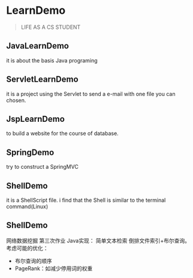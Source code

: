 # LearnDemo
>LIFE AS A CS STUDENT


## JavaLearnDemo
it is about the basis Java programing

## ServletLearnDemo
it is a project using the Servlet to send a e-mail with one file you can chosen.

## JspLearnDemo
to build a website for the course of database.

## SpringDemo
try to construct a SpringMVC

## ShellDemo
it is a ShellScript file. i find that the Shell is similar to the terminal command(Linux)

## ShellDemo
网络数据挖掘 第三次作业 Java实现： 简单文本检索 倒排文件索引+布尔查询。考虑可能的优化：

* 布尔查询的顺序
* PageRank：如减少停用词的权重